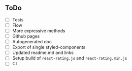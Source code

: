 ## ToDo

- [ ] Tests
- [ ] Flow
- [ ] More expressive methods
- [ ] Github pages
- [ ] Autogenerated doc
- [ ] Export of single styled-components
- [ ] Updated readme.md and links
- [ ] Setup build of `react-rating.js` and `react-rating.min.js`
- [ ] CI
